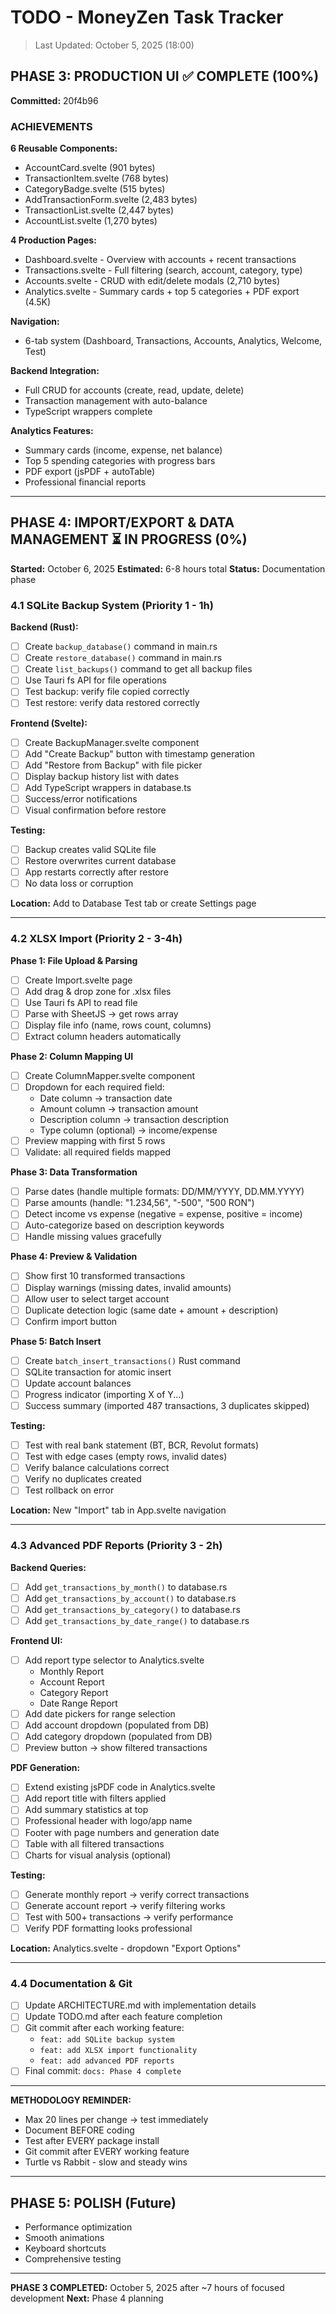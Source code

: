 # TODO - MoneyZen Task Tracker
> Last Updated: October 5, 2025 (18:00)

## PHASE 3: PRODUCTION UI ✅ COMPLETE (100%)

**Committed:** 20f4b96

### ACHIEVEMENTS

**6 Reusable Components:**
- AccountCard.svelte (901 bytes)
- TransactionItem.svelte (768 bytes)
- CategoryBadge.svelte (515 bytes)
- AddTransactionForm.svelte (2,483 bytes)
- TransactionList.svelte (2,447 bytes)
- AccountList.svelte (1,270 bytes)

**4 Production Pages:**
- Dashboard.svelte - Overview with accounts + recent transactions
- Transactions.svelte - Full filtering (search, account, category, type)
- Accounts.svelte - CRUD with edit/delete modals (2,710 bytes)
- Analytics.svelte - Summary cards + top 5 categories + PDF export (4.5K)

**Navigation:**
- 6-tab system (Dashboard, Transactions, Accounts, Analytics, Welcome, Test)

**Backend Integration:**
- Full CRUD for accounts (create, read, update, delete)
- Transaction management with auto-balance
- TypeScript wrappers complete

**Analytics Features:**
- Summary cards (income, expense, net balance)
- Top 5 spending categories with progress bars
- PDF export (jsPDF + autoTable)
- Professional financial reports

---

## PHASE 4: IMPORT/EXPORT & DATA MANAGEMENT ⏳ IN PROGRESS (0%)

**Started:** October 6, 2025
**Estimated:** 6-8 hours total
**Status:** Documentation phase

### 4.1 SQLite Backup System (Priority 1 - 1h)

**Backend (Rust):**
- [ ] Create `backup_database()` command in main.rs
- [ ] Create `restore_database()` command in main.rs
- [ ] Create `list_backups()` command to get all backup files
- [ ] Use Tauri fs API for file operations
- [ ] Test backup: verify file copied correctly
- [ ] Test restore: verify data restored correctly

**Frontend (Svelte):**
- [ ] Create BackupManager.svelte component
- [ ] Add "Create Backup" button with timestamp generation
- [ ] Add "Restore from Backup" with file picker
- [ ] Display backup history list with dates
- [ ] Add TypeScript wrappers in database.ts
- [ ] Success/error notifications
- [ ] Visual confirmation before restore

**Testing:**
- [ ] Backup creates valid SQLite file
- [ ] Restore overwrites current database
- [ ] App restarts correctly after restore
- [ ] No data loss or corruption

**Location:** Add to Database Test tab or create Settings page

---

### 4.2 XLSX Import (Priority 2 - 3-4h)

**Phase 1: File Upload & Parsing**
- [ ] Create Import.svelte page
- [ ] Add drag & drop zone for .xlsx files
- [ ] Use Tauri fs API to read file
- [ ] Parse with SheetJS → get rows array
- [ ] Display file info (name, rows count, columns)
- [ ] Extract column headers automatically

**Phase 2: Column Mapping UI**
- [ ] Create ColumnMapper.svelte component
- [ ] Dropdown for each required field:
  - Date column → transaction date
  - Amount column → transaction amount
  - Description column → transaction description
  - Type column (optional) → income/expense
- [ ] Preview mapping with first 5 rows
- [ ] Validate: all required fields mapped

**Phase 3: Data Transformation**
- [ ] Parse dates (handle multiple formats: DD/MM/YYYY, DD.MM.YYYY)
- [ ] Parse amounts (handle: "1.234,56", "-500", "500 RON")
- [ ] Detect income vs expense (negative = expense, positive = income)
- [ ] Auto-categorize based on description keywords
- [ ] Handle missing values gracefully

**Phase 4: Preview & Validation**
- [ ] Show first 10 transformed transactions
- [ ] Display warnings (missing dates, invalid amounts)
- [ ] Allow user to select target account
- [ ] Duplicate detection logic (same date + amount + description)
- [ ] Confirm import button

**Phase 5: Batch Insert**
- [ ] Create `batch_insert_transactions()` Rust command
- [ ] SQLite transaction for atomic insert
- [ ] Update account balances
- [ ] Progress indicator (importing X of Y...)
- [ ] Success summary (imported 487 transactions, 3 duplicates skipped)

**Testing:**
- [ ] Test with real bank statement (BT, BCR, Revolut formats)
- [ ] Test with edge cases (empty rows, invalid dates)
- [ ] Verify balance calculations correct
- [ ] Verify no duplicates created
- [ ] Test rollback on error

**Location:** New "Import" tab in App.svelte navigation

---

### 4.3 Advanced PDF Reports (Priority 3 - 2h)

**Backend Queries:**
- [ ] Add `get_transactions_by_month()` to database.rs
- [ ] Add `get_transactions_by_account()` to database.rs
- [ ] Add `get_transactions_by_category()` to database.rs
- [ ] Add `get_transactions_by_date_range()` to database.rs

**Frontend UI:**
- [ ] Add report type selector to Analytics.svelte
  - Monthly Report
  - Account Report
  - Category Report
  - Date Range Report
- [ ] Add date pickers for range selection
- [ ] Add account dropdown (populated from DB)
- [ ] Add category dropdown (populated from DB)
- [ ] Preview button → show filtered transactions

**PDF Generation:**
- [ ] Extend existing jsPDF code in Analytics.svelte
- [ ] Add report title with filters applied
- [ ] Add summary statistics at top
- [ ] Professional header with logo/app name
- [ ] Footer with page numbers and generation date
- [ ] Table with all filtered transactions
- [ ] Charts for visual analysis (optional)

**Testing:**
- [ ] Generate monthly report → verify correct transactions
- [ ] Generate account report → verify filtering works
- [ ] Test with 500+ transactions → verify performance
- [ ] Verify PDF formatting looks professional

**Location:** Analytics.svelte - dropdown "Export Options"

---

### 4.4 Documentation & Git

- [ ] Update ARCHITECTURE.md with implementation details
- [ ] Update TODO.md after each feature completion
- [ ] Git commit after each working feature:
  - `feat: add SQLite backup system`
  - `feat: add XLSX import functionality`
  - `feat: add advanced PDF reports`
- [ ] Final commit: `docs: Phase 4 complete`

---

**METHODOLOGY REMINDER:**
- Max 20 lines per change → test immediately
- Document BEFORE coding
- Test after EVERY package install
- Git commit after EVERY working feature
- Turtle vs Rabbit - slow and steady wins

---

## PHASE 5: POLISH (Future)

- Performance optimization
- Smooth animations
- Keyboard shortcuts
- Comprehensive testing

---

**PHASE 3 COMPLETED:** October 5, 2025 after ~7 hours of focused development
**Next:** Phase 4 planning
